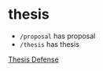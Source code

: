 # thesis
* `/proposal` has proposal
* `/thesis` has thesis

[Thesis Defense]([https://www.youtube.com/watch?v=HZcMqz80s2I])
